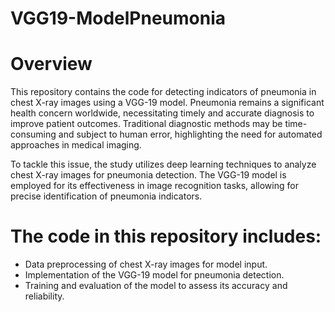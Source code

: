 ﻿# VGG19-ModelPneumonia
# Overview

This repository contains the code for detecting indicators of pneumonia in chest X-ray images using a VGG-19 model. Pneumonia remains a significant health concern worldwide, necessitating timely and accurate diagnosis to improve patient outcomes. Traditional diagnostic methods may be time-consuming and subject to human error, highlighting the need for automated approaches in medical imaging.

To tackle this issue, the study utilizes deep learning techniques to analyze chest X-ray images for pneumonia detection. The VGG-19 model is employed for its effectiveness in image recognition tasks, allowing for precise identification of pneumonia indicators.

# The code in this repository includes:

- Data preprocessing of chest X-ray images for model input.
- Implementation of the VGG-19 model for pneumonia detection.
- Training and evaluation of the model to assess its accuracy and reliability. 

